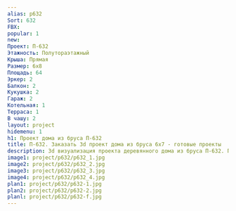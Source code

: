 ```yaml
---
alias: p632
Sort: 632
FBX: 
popular: 1
new: 
Проект: П-632
Этажность: Полутораэтажный
Крыша: Прямая
Размер: 6х8
Площадь: 64
Эркер: 2
Балкон: 2
Кукушка: 2
Гараж: 2
Котельная: 1
Терраса: 1
В чашу: 2
layout: project
hidemenu: 1
h1: Проект дома из бруса П-632
title: П-632. Заказать 3d проект дома из бруса 6х7 - готовые проекты
description: 3d визуализация проекта деревянного дома из бруса П-632. Площадь 64 м2, размер 6х7. Вы можете внести любые изменения в проект.
image1: project/p632/p632_1.jpg
image2: project/p632/p632_2.jpg
image3: project/p632/p632_3.jpg
image4: project/p632/p632_4.jpg
plan1: project/p632/p632-1.jpg
plan2: project/p632/p632-2.jpg
planl: project/p632/p632-f.jpg
---
```

